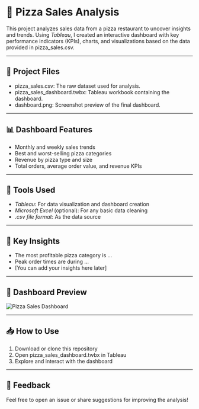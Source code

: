 # 🍕 Pizza Sales Analysis

This project analyzes sales data from a pizza restaurant to uncover insights and trends. Using *Tableau*, I created an interactive dashboard with key performance indicators (KPIs), charts, and visualizations based on the data provided in pizza_sales.csv.

---

## 📁 Project Files

- pizza_sales.csv: The raw dataset used for analysis.
- pizza_sales_dashboard.twbx: Tableau workbook containing the dashboard.
- dashboard.png: Screenshot preview of the final dashboard.

---

## 📊 Dashboard Features

- Monthly and weekly sales trends
- Best and worst-selling pizza categories
- Revenue by pizza type and size
- Total orders, average order value, and revenue KPIs

---

## 🔧 Tools Used

- *Tableau*: For data visualization and dashboard creation
- *Microsoft Excel* (optional): For any basic data cleaning
- *.csv file format*: As the data source

---

## 🧠 Key Insights

- The most profitable pizza category is ...
- Peak order times are during ...
- [You can add your insights here later]

---

## 📸 Dashboard Preview

![Pizza Sales Dashboard](dashboard.png)

---

## 📥 How to Use

1. Download or clone this repository
2. Open pizza_sales_dashboard.twbx in Tableau
3. Explore and interact with the dashboard

---

## 💬 Feedback

Feel free to open an issue or share suggestions for improving the analysis!
